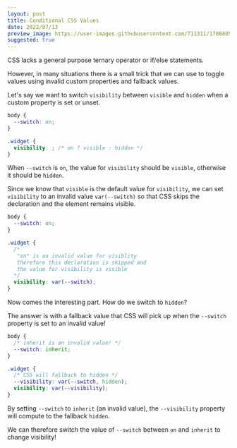 ```yaml
---
layout: post
title: Conditional CSS Values
date: 2022/07/13
preview_image: https://user-images.githubusercontent.com/711311/178680559-ef18a9a1-4d76-4c5a-8357-f21955b662c5.png
suggested: true
---
```


CSS lacks a general purpose ternary operator or if/else statements.

However, in many situations there is a small trick that we can use to toggle values using invalid custom properties and fallback values.

Let's say we want to switch `visibility` between `visible` and `hidden` when a custom property is set or unset.

```css
body {
  --switch: on;
}

.widget {
  visibility: ; /* on ? visible : hidden */
}
```

When `--switch` is `on`, the value for `visibility` should be `visible`, otherwise it should be `hidden`.

Since we know that `visible` is the default value for `visibility`, we can set `visibility` to an invalid value `var(--switch)` so that CSS skips the declaration and the element remains visible.

```css
body {
  --switch: on;
}

.widget {
  /*
   "on" is an invalid value for visiblity
   therefore this declaration is skipped and
   the value for visibility is visible
  */
  visibility: var(--switch);
}
```

Now comes the interesting part. How do we switch to `hidden`?

The answer is with a fallback value that CSS will pick up when the `--switch` property is set to an invalid value!

```css
body {
  /* inherit is an invalid value! */
  --switch: inherit;
}

.widget {
  /* CSS will fallback to hidden */
  --visibility: var(--switch, hidden);
  visibility: var(--visibility);
}
```

By setting `--switch` to `inherit` (an invalid value), the `--visibility` property will compute to the fallback `hidden`.

We can therefore switch the value of `--switch` between `on` and `inherit` to change visibility!
